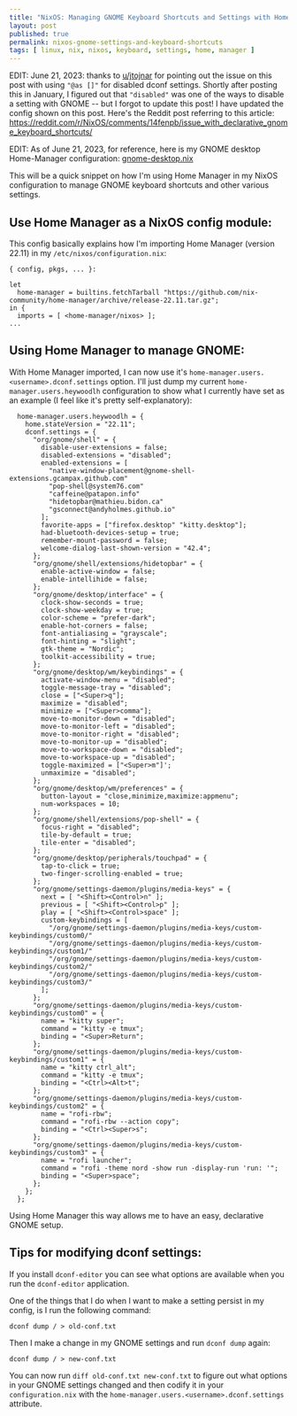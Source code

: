 ```yaml
---
title: "NixOS: Managing GNOME Keyboard Shortcuts and Settings with Home Manager"
layout: post
published: true
permalink: nixos-gnome-settings-and-keyboard-shortcuts
tags: [ linux, nix, nixos, keyboard, settings, home, manager ]
---
```


EDIT: June 21, 2023: thanks to [u/jtojnar](https://reddit.com/u/jtojnar) for pointing out the issue on this post with using `"@as []"` for disabled dconf settings. Shortly after posting this in January, I figured out that `"disabled"` was one of the ways to disable a setting with GNOME -- but I forgot to update this post! I have updated the config shown on this post. Here's the Reddit post referring to this article: https://reddit.com/r/NixOS/comments/14fenpb/issue_with_declarative_gnome_keyboard_shortcuts/

EDIT: As of June 21, 2023, for reference, here is my GNOME desktop Home-Manager configuration: [gnome-desktop.nix](https://github.com/heywoodlh/nixos-configs/blob/d8f1571931d23bbbce598e73f133d3be7247c806/roles/home-manager/linux/gnome-desktop.nix)

This will be a quick snippet on how I'm using Home Manager in my NixOS configuration to manage GNOME keyboard shortcuts and other various settings.

## Use Home Manager as a NixOS config module:

This config basically explains how I'm importing Home Manager (version 22.11) in my `/etc/nixos/configuration.nix`:

```
{ config, pkgs, ... }:

let
  home-manager = builtins.fetchTarball "https://github.com/nix-community/home-manager/archive/release-22.11.tar.gz";
in {
  imports = [ <home-manager/nixos> ];
...
```

## Using Home Manager to manage GNOME:

With Home Manager imported, I can now use it's `home-manager.users.<username>.dconf.settings` option. I'll just dump my current `home-manager.users.heywoodlh` configuration to show what I currently have set as an example (I feel like it's pretty self-explanatory):

```
  home-manager.users.heywoodlh = {
    home.stateVersion = "22.11";
    dconf.settings = {
      "org/gnome/shell" = {
        disable-user-extensions = false;
        disabled-extensions = "disabled";
        enabled-extensions = [
          "native-window-placement@gnome-shell-extensions.gcampax.github.com"
          "pop-shell@system76.com"
          "caffeine@patapon.info"
          "hidetopbar@mathieu.bidon.ca"
          "gsconnect@andyholmes.github.io"
        ];
        favorite-apps = ["firefox.desktop" "kitty.desktop"];
        had-bluetooth-devices-setup = true;
        remember-mount-password = false;
        welcome-dialog-last-shown-version = "42.4";
      };
      "org/gnome/shell/extensions/hidetopbar" = {
        enable-active-window = false;
        enable-intellihide = false; 
      };
      "org/gnome/desktop/interface" = {
        clock-show-seconds = true;
        clock-show-weekday = true;
        color-scheme = "prefer-dark";
        enable-hot-corners = false;
        font-antialiasing = "grayscale";
        font-hinting = "slight";
        gtk-theme = "Nordic";
        toolkit-accessibility = true;
      };
      "org/gnome/desktop/wm/keybindings" = {
        activate-window-menu = "disabled";
        toggle-message-tray = "disabled";
        close = ["<Super>q"];
        maximize = "disabled";
        minimize = ["<Super>comma"];
        move-to-monitor-down = "disabled";
        move-to-monitor-left = "disabled";
        move-to-monitor-right = "disabled";
        move-to-monitor-up = "disabled";
        move-to-workspace-down = "disabled";
        move-to-workspace-up = "disabled";
        toggle-maximized = ["<Super>m"]';
        unmaximize = "disabled";
      };
      "org/gnome/desktop/wm/preferences" = {
        button-layout = "close,minimize,maximize:appmenu";
        num-workspaces = 10;
      };
      "org/gnome/shell/extensions/pop-shell" = {
        focus-right = "disabled";
        tile-by-default = true;
        tile-enter = "disabled";
      };
      "org/gnome/desktop/peripherals/touchpad" = {
        tap-to-click = true;
        two-finger-scrolling-enabled = true;
      };
      "org/gnome/settings-daemon/plugins/media-keys" = {
        next = [ "<Shift><Control>n" ];
        previous = [ "<Shift><Control>p" ];
        play = [ "<Shift><Control>space" ];
        custom-keybindings = [
          "/org/gnome/settings-daemon/plugins/media-keys/custom-keybindings/custom0/"
          "/org/gnome/settings-daemon/plugins/media-keys/custom-keybindings/custom1/"
          "/org/gnome/settings-daemon/plugins/media-keys/custom-keybindings/custom2/"
          "/org/gnome/settings-daemon/plugins/media-keys/custom-keybindings/custom3/"
        ];
      };
      "org/gnome/settings-daemon/plugins/media-keys/custom-keybindings/custom0" = {
        name = "kitty super";
        command = "kitty -e tmux";
        binding = "<Super>Return";
      };
      "org/gnome/settings-daemon/plugins/media-keys/custom-keybindings/custom1" = {
        name = "kitty ctrl_alt";
        command = "kitty -e tmux";
        binding = "<Ctrl><Alt>t";
      };
      "org/gnome/settings-daemon/plugins/media-keys/custom-keybindings/custom2" = {
        name = "rofi-rbw";
        command = "rofi-rbw --action copy";
        binding = "<Ctrl><Super>s";
      };
      "org/gnome/settings-daemon/plugins/media-keys/custom-keybindings/custom3" = {
        name = "rofi launcher";
        command = "rofi -theme nord -show run -display-run 'run: '";
        binding = "<Super>space";
      };
    };
  };
```

Using Home Manager this way allows me to have an easy, declarative GNOME setup.

## Tips for modifying dconf settings:

If you install `dconf-editor` you can see what options are available when you run the `dconf-editor` application.

One of the things that I do when I want to make a setting persist in my config, is I run the following command:

```
dconf dump / > old-conf.txt
```

Then I make a change in my GNOME settings and run `dconf dump` again:

```
dconf dump / > new-conf.txt
```

You can now run `diff old-conf.txt new-conf.txt` to figure out what options in your GNOME settings changed and then codify it in your `configuration.nix` with the `home-manager.users.<username>.dconf.settings` attribute.
